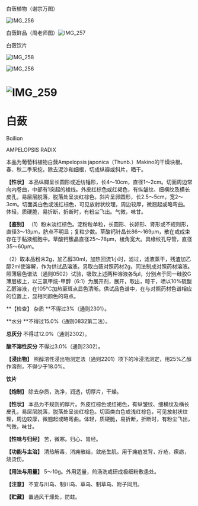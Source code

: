 白蔹植物（谢宗万图）

![IMG_256](/medicine-image/bai-lian/1.png)

白蔹鲜品（周老师图）![IMG_257](/medicine-image/bai-lian/2.png)

白蔹饮片

![IMG_258](/medicine-image/bai-lian/3.png)

![IMG_256](/medicine-image/bai-lian/4.png)

# ![IMG_259](/medicine-image/bai-lian/5.png)

# ****白蔹****

Bɑiliɑn

AMPELOPSIS RADIX

本品为葡萄科植物白蔹Ampelopsis japonica（Thunb.）Makino的干燥块根。春、秋二季采挖，除去泥沙和细根，切成纵瓣或斜片，晒干。

**【性状】** 本品纵瓣呈长圆形或近纺锤形，长4～10cm，直径1～2cm。切面周边常向内卷曲，中部有1突起的棱线。外皮红棕色或红褐色，有纵皱纹、细横纹及横长皮孔，易层层脱落，脱落处呈淡红棕色。斜片呈卵圆形，长2.5～5cm，宽2～3cm。切面类白色或浅红棕色，可见放射状纹理，周边较厚，微翘起或略弯曲。体轻，质硬脆，易折断，折断时，有粉尘飞出。气微，味甘。

**【鉴别】** （1）粉末淡红棕色。淀粉粒单粒，长圆形、长卵形、肾形或不规则形，直径3～13μm，脐点不明显；复粒少数。草酸钙针晶长86～169μm，散在或成束存在于黏液细胞中。草酸钙簇晶直径25～78μm，棱角宽大。具缘纹孔导管，直径35～60μm。

（2）取本品粉末2g，加乙醇30ml，加热回流1小时，滤过，滤液蒸干，残渣加乙醇2ml使溶解，作为供试品溶液。另取白蔹对照药材2g，同法制成对照药材溶液。照薄层色谱法（通则0502）试验，吸取上述两种溶液各5μl，分别点于同一硅胶G薄层板上，以三氯甲烷-甲醇（6:1）为展开剂，展开，取出，晾干，喷以10\%硫酸乙醇溶液，在105℃加热至斑点显色清晰。供试品色谱中，在与对照药材色谱相应的位置上，显相同颜色的斑点。

**【检查】 杂质 **不得过3\%（通则2301）。

**水分 **不得过15.0\%（通则0832第二法）。

**总灰分** 不得过12.0\%（通则2302）。

**酸不溶性灰分** 不得过3.0\%（通则2302）。

**【浸出物】** 照醇溶性浸出物测定法（通则2201）项下的冷浸法测定，用25\%乙醇作溶剂，不得少于18.0\%。

**饮片**

**【炮制】** 除去杂质，洗净，润透，切厚片，干燥。

**【性状】** 本品为不规则的厚片。外皮红棕色或红褐色，有纵皱纹、细横纹及横长皮孔，易层层脱落，脱落处呈淡红棕色。切面类白色或浅红棕色，可见放射状纹理，周边较厚，微翘起或略弯曲。体轻，质硬脆，易折断，折断时，有粉尘飞出，气微，味甘。

**【性味与归经】** 苦，微寒。归心、胃经。

**【功能与主治】** 清热解毒，消痈散结，敛疮生肌。用于痈疽发背，疔疮，瘰疬，烧烫伤。

**【用法与用量】** 5～10g。外用适量，煎汤洗或研成极细粉敷患处。

**【注意】** 不宜与川乌、制川乌、草乌、制草乌、附子同用。

**【贮藏】** 置通风干燥处，防蛀。